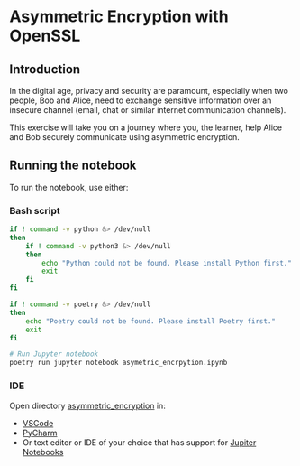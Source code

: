 # Asymmetric Encryption with OpenSSL

## Introduction
In the digital age, privacy and security are paramount, especially when two people, Bob and Alice, need to exchange sensitive information over an insecure channel (email, chat or similar internet communication channels).

This exercise will take you on a journey where you, the learner, help Alice and Bob securely communicate using asymmetric encryption.

## Running the notebook
To run the notebook, use either:

### Bash script
```bash 
if ! command -v python &> /dev/null
then
    if ! command -v python3 &> /dev/null
    then
        echo "Python could not be found. Please install Python first."
        exit
    fi
fi

if ! command -v poetry &> /dev/null
then
    echo "Poetry could not be found. Please install Poetry first."
    exit
fi

# Run Jupyter notebook
poetry run jupyter notebook asymetric_encrpytion.ipynb
```

### IDE
Open directory [asymmetric_encryption](.) in:
 - [VSCode](https://code.visualstudio.com/)
 - [PyCharm](https://www.jetbrains.com/pycharm/)
 - Or text editor or IDE of your choice that has support for [Jupiter Notebooks](https://jupyter.org/try)
